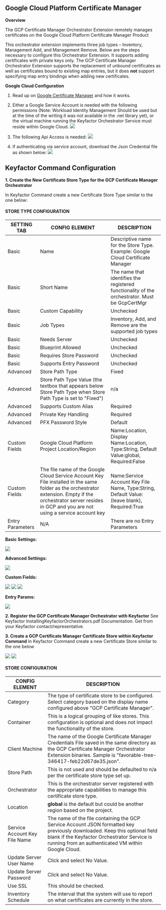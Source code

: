 ## Google Cloud Platform Certificate Manager

**Overview**

The GCP Certificate Manager Orchestrator Extension remotely manages certificates on the Google Cloud Platform Certificate Manager Product

This orchestrator extension implements three job types – Inventory, Management Add, and Management Remove. Below are the steps necessary to configure this Orchestrator Extension.  It supports adding certificates with private keys only.  The GCP Certificate Manager Orchestrator Extension supports the replacement of unbound certificates as well as certificates bound to existing map entries, but it does **not** support specifying map entry bindings when adding new certificates.


**Google Cloud Configuration**

1. Read up on [Google Certificate Manager](https://cloud.google.com/certificate-manager/docs) and how it works.

2. Either a Google Service Account is needed with the following permissions (Note: Workload Identity Management Should be used but at the time of the writing it was not available in the .net library yet), or the virtual machine running the Keyfactor Orchestrator Service must reside within Google Cloud.
![](images/ServiceAccountSettings.gif)

3. The following Api Access is needed:
![](images/ApiAccessNeeded.gif)

4. If authenticating via service account, download the Json Credential file as shown below:
![](images/GoogleKeyJsonDownload.gif)


## Keyfactor Command Configuration

**1. Create the New Certificate Store Type for the GCP Certificate Manager Orchestrator**

In Keyfactor Command create a new Certificate Store Type similar to the one below:

#### STORE TYPE CONFIGURATION
SETTING TAB  |  CONFIG ELEMENT	| DESCRIPTION
------|-----------|------------------
Basic |Name	|Descriptive name for the Store Type.  Example: Google Cloud Certificate Manager
Basic |Short Name	|The name that identifies the registered functionality of the orchestrator. Must be GcpCertMgr
Basic |Custom Capability|Unchecked
Basic |Job Types	|Inventory, Add, and Remove are the supported job types
Basic |Needs Server	|Unchecked
Basic |Blueprint Allowed	|Unchecked
Basic |Requires Store Password	|Unchecked
Basic |Supports Entry Password	|Unchecked
Advanced |Store Path Type| Fixed
Advanced |Store Path Type Value (the textbox that appears below Store Path Type when Store Path Type is set to "Fixed")	|n/a
Advanced |Supports Custom Alias	|Required
Advanced |Private Key Handling |Required
Advanced |PFX Password Style |Default
Custom Fields|Google Cloud Platform Project Location/Region|Name:Location, Display Name:Location, Type:String, Default Value:global, Required:False
Custom Fields|The file name of the Google Cloud Service Account Key File installed in the same folder as the orchestrator extension.  Empty if the orchestrator server resides in GCP and you are not using a service account key |Name:Service Account Key File Name, Type:String, Default Value: (leave blank), Required:True
Entry Parameters|N/A| There are no Entry Parameters

**Basic Settings:**

![](images/CertStoreType-Basic.gif)

**Advanced Settings:**

![](images/CertStoreType-Advanced.gif)

**Custom Fields:**

![](images/CertStoreType-CustomFields.gif)
![](images/CertStoreType-CustomField-Location.gif)
![](images/CertStoreType-CustomField-ServiceAccountKey.gif)

**Entry Params:**

![](images/CertStoreType-EntryParameters.gif)

**2. Register the GCP Certificate Manager Orchestrator with Keyfactor**
See Keyfactor InstallingKeyfactorOrchestrators.pdf Documentation.  Get from your Keyfactor contact/representative.

**3. Create a GCP Certificate Manager Certificate Store within Keyfactor Command**
In Keyfactor Command create a new Certificate Store similar to the one below

![](images/CertStoreSettings.gif)
![](images/GoogleCloudProjectInfo.gif)

#### STORE CONFIGURATION 
CONFIG ELEMENT	|DESCRIPTION
----------------|---------------
Category	|The type of certificate store to be configured. Select category based on the display name configured above "GCP Certificate Manager".
Container	|This is a logical grouping of like stores. This configuration is optional and does not impact the functionality of the store.
Client Machine	|The name of the Google Certificate Manager Credentials File saved in the same directory as the GCP Certificate Manager Orchestrator Extension binaries.  Sample is "favorable-tree-346417-feb22d67de35.json".
Store Path	|This is not used and should be defaulted to n/a per the certificate store type set up.
Orchestrator	|This is the orchestrator server registered with the appropriate capabilities to manage this certificate store type. 
Location|**global** is the default but could be another region based on the project.
Service Account Key File Name | The name of the file containing the GCP Service Account JSON formatted key previously downloaded.  Keep this optional field blank if the Keyfactor Orchestrator Service is running from an authenticated VM within Google Cloud.
Update Server User Name |Click and select No Value.
Update Server Password |Click and select No Value.
Use SSL	|This should be checked.
Inventory Schedule	|The interval that the system will use to report on what certificates are currently in the store. 


